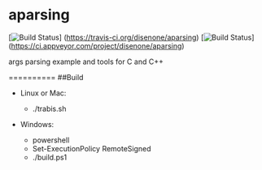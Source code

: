 # aparsing
[![Build Status](https://travis-ci.org/disenone/aparsing.svg?branch=master)]
(https://travis-ci.org/disenone/aparsing)
[![Build Status](https://ci.appveyor.com/api/projects/status/r6x12c0e1qqa3dkb?svg=true)]
(https://ci.appveyor.com/project/disenone/aparsing)

args parsing example and tools for C and C++

==========
##Build
* Linux or Mac:
	- ./trabis.sh

* Windows:
    - powershell
    - Set-ExecutionPolicy RemoteSigned
    - ./build.ps1
